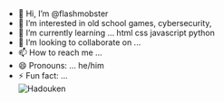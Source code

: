 # 
- 👋 Hi, I’m @flashmobster
- 👀 I’m interested in old school games, cybersecurity,
- 🌱 I’m currently learning ... html css javascript python
- 💞️ I’m looking to collaborate on ...
- 📫 How to reach me ...
- 😄 Pronouns: ... he/him
- ⚡ Fun fact: ... <br>
![Hadouken](https://media1.tenor.com/m/hQA6jk2FxwQAAAAC/ryu-hadouken.gif)


<!---
flashmobster/flashmobster is a ✨ special ✨ repository because its `README.md` (this file) appears on your GitHub profile.
You can click the Preview link to take a look at your changes.
--->
